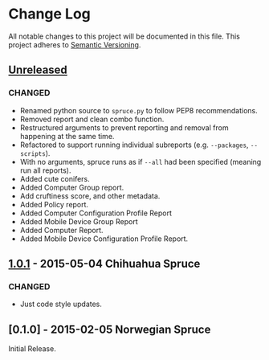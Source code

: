 # Change Log
All notable changes to this project will be documented in this file.
This project adheres to [Semantic Versioning](http://semver.org/).

## [Unreleased][unreleased]

### CHANGED
- Renamed python source to `spruce.py` to follow PEP8 recommendations.
- Removed report and clean combo function.
- Restructured arguments to prevent reporting and removal from happening at the same time.
- Refactored to support running individual subreports (e.g. `--packages`, `--scripts`).
- With no arguments, spruce runs as if `--all` had been specified (meaning run all reports).
- Added cute conifers.
- Added Computer Group report.
- Add cruftiness score, and other metadata.
- Added Policy report.
- Added Computer Configuration Profile Report
- Added Mobile Device Group Report
- Added Computer Report.
- Added Mobile Device Configuration Profile Report.

## [1.0.1] - 2015-05-04 Chihuahua Spruce
### CHANGED
- Just code style updates.

## [0.1.0] - 2015-02-05 Norwegian Spruce
Initial Release.

[unreleased]: https://github.com/sheagcraig/yo/compare/1.0.1...HEAD
[1.0.1]: https://github.com/sheagcraig/auto_logout/compare/0.1.0...1.0.1
